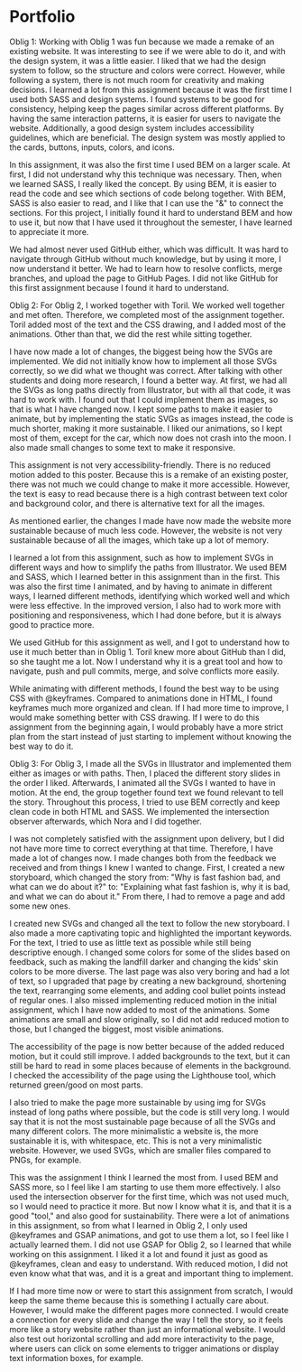 # Portfolio

Oblig 1:
Working with Oblig 1 was fun because we made a remake of an existing website. It was interesting to see if we were able to do it, and with the design system, it was a little easier. I liked that we had the design system to follow, so the structure and colors were correct. However, while following a system, there is not much room for creativity and making decisions. I learned a lot from this assignment because it was the first time I used both SASS and design systems. I found systems to be good for consistency, helping keep the pages similar across different platforms. By having the same interaction patterns, it is easier for users to navigate the website. Additionally, a good design system includes accessibility guidelines, which are beneficial. The design system was mostly applied to the cards, buttons, inputs, colors, and icons.

In this assignment, it was also the first time I used BEM on a larger scale. At first, I did not understand why this technique was necessary. Then, when we learned SASS, I really liked the concept. By using BEM, it is easier to read the code and see which sections of code belong together. With BEM, SASS is also easier to read, and I like that I can use the "&" to connect the sections. For this project, I initially found it hard to understand BEM and how to use it, but now that I have used it throughout the semester, I have learned to appreciate it more.

We had almost never used GitHub either, which was difficult. It was hard to navigate through GitHub without much knowledge, but by using it more, I now understand it better. We had to learn how to resolve conflicts, merge branches, and upload the page to GitHub Pages. I did not like GitHub for this first assignment because I found it hard to understand.



Oblig 2:
For Oblig 2, I worked together with Toril. We worked well together and met often. Therefore, we completed most of the assignment together. Toril added most of the text and the CSS drawing, and I added most of the animations. Other than that, we did the rest while sitting together.

I have now made a lot of changes, the biggest being how the SVGs are implemented. We did not initially know how to implement all those SVGs correctly, so we did what we thought was correct. After talking with other students and doing more research, I found a better way. At first, we had all the SVGs as long paths directly from Illustrator, but with all that code, it was hard to work with. I found out that I could implement them as images, so that is what I have changed now. I kept some paths to make it easier to animate, but by implementing the static SVGs as images instead, the code is much shorter, making it more sustainable. I liked our animations, so I kept most of them, except for the car, which now does not crash into the moon. I also made small changes to some text to make it responsive.

This assignment is not very accessibility-friendly. There is no reduced motion added to this poster. Because this is a remake of an existing poster, there was not much we could change to make it more accessible. However, the text is easy to read because there is a high contrast between text color and background color, and there is alternative text for all the images.

As mentioned earlier, the changes I made have now made the website more sustainable because of much less code. However, the website is not very sustainable because of all the images, which take up a lot of memory.

I learned a lot from this assignment, such as how to implement SVGs in different ways and how to simplify the paths from Illustrator. We used BEM and SASS, which I learned better in this assignment than in the first. This was also the first time I animated, and by having to animate in different ways, I learned different methods, identifying which worked well and which were less effective. In the improved version, I also had to work more with positioning and responsiveness, which I had done before, but it is always good to practice more.

We used GitHub for this assignment as well, and I got to understand how to use it much better than in Oblig 1. Toril knew more about GitHub than I did, so she taught me a lot. Now I understand why it is a great tool and how to navigate, push and pull commits, merge, and solve conflicts more easily.

While animating with different methods, I found the best way to be using CSS with @keyframes. Compared to animations done in HTML, I found keyframes much more organized and clean. If I had more time to improve, I would make something better with CSS drawing. If I were to do this assignment from the beginning again, I would probably have a more strict plan from the start instead of just starting to implement without knowing the best way to do it.



Oblig 3:
For Oblig 3, I made all the SVGs in Illustrator and implemented them either as images or with paths. Then, I placed the different story slides in the order I liked. Afterwards, I animated all the SVGs I wanted to have in motion. At the end, the group together found text we found relevant to tell the story. Throughout this process, I tried to use BEM correctly and keep clean code in both HTML and SASS. We implemented the intersection observer afterwards, which Nora and I did together.

I was not completely satisfied with the assignment upon delivery, but I did not have more time to correct everything at that time. Therefore, I have made a lot of changes now. I made changes both from the feedback we received and from things I knew I wanted to change. First, I created a new storyboard, which changed the story from: "Why is fast fashion bad, and what can we do about it?" to: "Explaining what fast fashion is, why it is bad, and what we can do about it." From there, I had to remove a page and add some new ones.

I created new SVGs and changed all the text to follow the new storyboard. I also made a more captivating topic and highlighted the important keywords. For the text, I tried to use as little text as possible while still being descriptive enough. I changed some colors for some of the slides based on feedback, such as making the landfill darker and changing the kids' skin colors to be more diverse. The last page was also very boring and had a lot of text, so I upgraded that page by creating a new background, shortening the text, rearranging some elements, and adding cool bullet points instead of regular ones. I also missed implementing reduced motion in the initial assignment, which I have now added to most of the animations. Some animations are small and slow originally, so I did not add reduced motion to those, but I changed the biggest, most visible animations.

The accessibility of the page is now better because of the added reduced motion, but it could still improve. I added backgrounds to the text, but it can still be hard to read in some places because of elements in the background. I checked the accessibility of the page using the Lighthouse tool, which returned green/good on most parts.

I also tried to make the page more sustainable by using img for SVGs instead of long paths where possible, but the code is still very long. I would say that it is not the most sustainable page because of all the SVGs and many different colors. The more minimalistic a website is, the more sustainable it is, with whitespace, etc. This is not a very minimalistic website. However, we used SVGs, which are smaller files compared to PNGs, for example.

This was the assignment I think I learned the most from. I used BEM and SASS more, so I feel like I am starting to use them more effectively. I also used the intersection observer for the first time, which was not used much, so I would need to practice it more. But now I know what it is, and that it is a good "tool," and also good for sustainability. There were a lot of animations in this assignment, so from what I learned in Oblig 2, I only used @keyframes and GSAP animations, and got to use them a lot, so I feel like I actually learned them. I did not use GSAP for Oblig 2, so I learned that while working on this assignment. I liked it a lot and found it just as good as @keyframes, clean and easy to understand. With reduced motion, I did not even know what that was, and it is a great and important thing to implement.

If I had more time now or were to start this assignment from scratch, I would keep the same theme because this is something I actually care about. However, I would make the different pages more connected. I would create a connection for every slide and change the way I tell the story, so it feels more like a story website rather than just an informational website. I would also test out horizontal scrolling and add more interactivity to the page, where users can click on some elements to trigger animations or display text information boxes, for example.